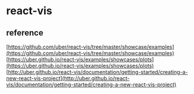# react-vis
## reference
[https://github.com/uber/react-vis/tree/master/showcase/examples](https://github.com/uber/react-vis/tree/master/showcase/examples)
[https://uber.github.io/react-vis/examples/showcases/plots](https://uber.github.io/react-vis/examples/showcases/plots)
[http://uber.github.io/react-vis/documentation/getting-started/creating-a-new-react-vis-project](http://uber.github.io/react-vis/documentation/getting-started/creating-a-new-react-vis-project)
